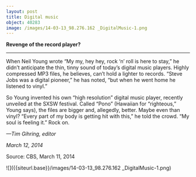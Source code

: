 ```yaml
---
layout: post
title: Digital music
object: 40283
image: /images/14-03-13_98.276.162 _DigitalMusic-1.png
---
```

**Revenge of the record player?**

****

When Neil Young wrote “My my, hey hey, rock ‘n’ roll is here to stay,” he didn’t anticipate the thin, tinny sound of today’s digital music players. Highly compressed MP3 files, he believes, can’t hold a lighter to records. “Steve Jobs was a digital pioneer,” he has noted, “but when he went home he listened to vinyl.”

So Young invented his own “high resolution” digital music player, recently unveiled at the SXSW festival. Called “Pono” (Hawaiian for “righteous,” Young says), the files are bigger and, allegedly, better. Maybe even than vinyl? “Every part of my body is getting hit with this,” he told the crowd. “My soul is feeling it.” Rock on. 

*—Tim Gihring, editor*

*March 12, 2014*

Source: CBS, March 11, 2014

![]({{siteurl.base}}/images/14-03-13_98.276.162 _DigitalMusic-1.png)
